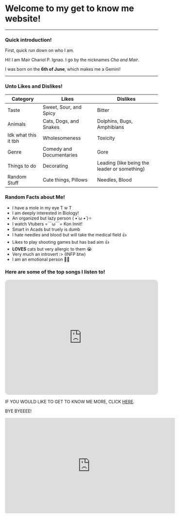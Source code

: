 # Welcome to my get to know me website! 
---
### Quick introduction!

First, quick run down on who I am. 

Hi! I am Mair Chariol P. Ignao. I go by the nicknames *Cha and Mair*. 

I was born on the **6th of June**, which makes me a Gemini!

---
### Unto Likes and Dislikes! 

|Category | Likes | Dislikes |
| ----------- | ----------- | ----------- |
| Taste | Sweet, Sour, and Spicy | Bitter |
| Animals | Cats, Dogs, and Snakes | Dolphins, Bugs, Amphibians|
| Idk what this it tbh| Wholesomeness | Toxicity |
| Genre | Comedy and Documentaries | Gore |
|Things to do | Decorating | Leading (like being the leader or something) |
| Random Stuff | Cute things, Pillows | Needles, Blood |

### Random Facts about Me!

- I have a mole in my eye T w T 
- I am deeply interested in Biology!
- An organized but lazy person ( •̀ ω •́ )✧
- I watch Vtubers =￣ω￣=  Kon Innit!
- Smart in Acads but truely is dumb
- I hate needles and blood but will take the medical field 👍
- Likes to play shooting games but has bad aim 👍 
- **LOVES** cats but very allergic to them 😭
- Very much an introvert :> (INFP btw)
- I am an emotional person 🐻‍❄️

### Here are some of the top songs I listen to!

<iframe style="border-radius:12px" src="https://open.spotify.com/embed/playlist/37i9dQZF1F0sijgNaJdgit?utm_source=generator" width="100%" height="380" frameBorder="0" allowfullscreen="" allow="autoplay; clipboard-write; encrypted-media; fullscreen; picture-in-picture" loading="lazy"></iframe>


IF YOU WOULD LIKE TO GET TO KNOW ME MORE, CLICK [HERE](https://mariiicarddinfo.carrd.co/). 

BYE BYEEEE!

<iframe width="560" height="315" src="https://www.youtube-nocookie.com/embed/QZQH7Mg2N64" title="YouTube video player" frameborder="0" allow="accelerometer; autoplay; clipboard-write; encrypted-media; gyroscope; picture-in-picture" allowfullscreen></iframe>

